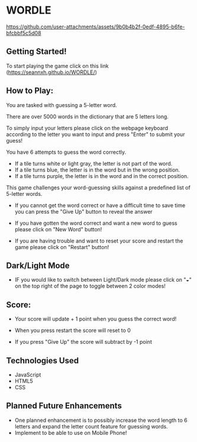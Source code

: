 # WORDLE

https://github.com/user-attachments/assets/9b0b4b2f-0edf-4895-b6fe-bfcbbf5c5d08

## Getting Started!

To start playing the game click on this link (https://seannxh.github.io/WORDLE/)
## How to Play:

You are tasked with guessing a 5-letter word.

There are over 5000 words in the dictionary that are 5 letters long.

To simply input your letters please click on the webpage keyboard according to the letter you want to input and press "Enter" to submit your guess!

You have 6 attempts to guess the word correctly.

* If a tile turns white or light gray, the letter is not part of the word.
* If a tile turns blue, the letter is in the word but in the wrong position.
* If a tile turns purple, the letter is in the word and in the correct position.

This game challenges your word-guessing skills against a predefined list of 5-letter words.

* If you cannot get the word correct or have a difficult time to save time you can press the "Give Up" button to reveal the answer

* If you have gotten the word correct and want a new word to guess please click on "New Word" button!

* If you are having trouble and want to reset your score and restart the game please click on "Restart" button!

## Dark/Light Mode

* IF you would like to switch between Light/Dark mode please click on "◒" on the top right of the page to toggle between 2 color modes!

## Score: 

* Your score will update + 1 point when you guess the correct word!

* When you press restart the score will reset to 0

* If you press "Give Up" the score will subtract by -1 point

## Technologies Used

* JavaScript
* HTML5
* CSS

## Planned Future Enhancements
* One planned enhancement is to possibly increase the word length to 6 letters and expand the letter count feature for guessing words.
* Implement to be able to use on Mobile Phone!
